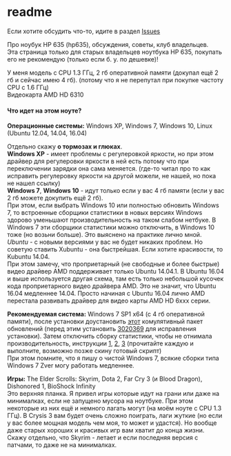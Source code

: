 # readme

Если хотите обсудить что-то, идите в раздел [Issues](https://github.com/hp635/readme/issues)

Про ноубук HP 635 (hp635), обсуждения, советы, клуб владельцев.  
Эта страница только для старых владельцев ноутбука HP 635, покупать его не рекомендую (только если б. у. по дешевке)!

У меня модель с CPU 1.3 ГГц, 2 гб оперативной памяти (докупал ещё 2 гб и сейчас имею 4 гб). (потому что я не перепутал при покупке частоту CPU с 1.6 ГГц)  
Видеокарта AMD HD 6310

#### Что идет на этом ноуте?

**Операционные системы:** Windows XP, Windows 7, Windows 10, Linux (Ubuntu 12.04, 14.04, 16.04)

Отдельно скажу **о тормозах и глюках**.  
**Windows XP** - имеет проблемы с регулеровкой яркости, но при этом драйвер для регулеровки яркости в ней есть потому что при переключении зарядки она сама меняется. (где-то читал про то как исправить регулеровку яркости на другой можели, не нашей, но пока не нашел ссылку)  
**Windows 7**, **Windows 10** - идут только если у вас 4 гб памяти (если у вас 2 гб можете докупить ещё 2 гб).  
При этом, если выбрать Windows 10 или полностью обновить Windows 7, то встроенные сборщики статистики в новых версиях Windows здорово уменьшают производительность на таком слабом нетбуке. В Windows 7 эти сборщики статистики можно отключить, в Windows 10 тоже (но возьни больше). Это выяснено на практике лично мной.  
*Ubuntu* - с новыми версиями у вас не будет никаких проблем. Но советую ставить Xubuntu - она быстрейшая. Если хотите красивости, то Kubuntu 14.04.  
При этом замечу, что проприетарный (не свободные и более быстрые) видео драйвер AMD поддерживает только Ubuntu 14.04.1. В Ubuntu 16.04 и выше используется другая схема, там есть только небольшой кусочек кода проприетарного видео драйвера AMD. Это не значит, что Ubuntu 16.04 медленнее 14.04. Просто начиная с Ubuntu 16.04 лично AMD перестала развивать драйвер для видео карты AMD HD 6xxx серии.

**Рекомендуемая система:** Windows 7 SP1 x64 (с 4 гб оперативной памяти), после установки доустановить [этот](http://download.windowsupdate.com/d/msdownload/update/software/updt/2016/05/windows6.1-kb3125574-v4-x64_2dafb1d203c8964239af3048b5dd4b1264cd93b9.msu) комулятивный пакет обновлений (перед этим установить [3020369](https://support.microsoft.com/en-us/kb/3020369) для исправления установки). Затем отключить сборку статистики, чтобы не отнимала производительность, инструкции [1](http://www.overclock.net/t/1587577/windows-7-updates-list-descriptions-windows-7-8-telemetry-preparation), [2](http://techne.alaya.net/?p=12499), [3](http://www.dslreports.com/forum/r30348398-WIN7-Win-7-updates-to-avoid-or-be-careful-with) (прочитайте каждую и выполните, возможно позже скину готовый скрипт)  
При этом помните, что я пишу о чистой Windows 7, всякие сборки типа Windows 7 Zver могу работать медленнее.

**Игры:** The Elder Scrolls: Skyrim, Dota 2, Far Cry 3 (и Blood Dragon), Dishonored 1, BioShock Infinity  
Это верхняя планка. Я привел игры которые идут на грани или даже на минималках, если не запущено мусора на ноутбуке. При этом некоторые из них ещё и немного лагать могут (на моём ноуте с CPU 1.3 ГГц). В Crysis 3 вам будет очень сложно поиграть, лаги жуткие (но если у вас более мощная модель чем моя, то может и удастся). Но вообще даже старых хороших и красивых игр вам хватит до конца жизни.  
Скажу отдельно, что Skyrim - летает и если последняя версия с патчами, то даже не на минималках.

